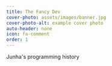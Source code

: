 ```yaml
---
title: The Fancy Dev
cover-photo: assets/images/banner.jpg
cover-photo-alt: example cover photo
auto-header: none
icon: fa-comment
order: 1
---
```


Junha's programming history